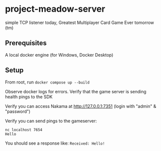 ﻿# project-meadow-server
simple TCP listener today, Greatest Multiplayer Card Game Ever tomorrow (tm)

## Prerequisites
A local docker engine (for Windows, Docker Desktop)

## Setup
From root, run 
```docker compose up --build```

Observe docker logs for errors. Verify that the game server is sending health pings to the SDK

Verify you can access Nakama at http://127.0.0.1:7351 (login with "admin" & "password")

Verify you can send pings to the gameserver:

```
nc localhost 7654
Hello
```
You should see a response like:
`Received: Hello!`